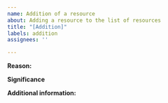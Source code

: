 ```yaml
---
name: Addition of a resource
about: Adding a resource to the list of resources
title: "[Addition]"
labels: addition
assignees: ''

---
```


**Reason:** <!-- Can be literally 1 sentence -->

**Significance** <!-- Why the resource is useful and if it is well-known/credible -->

**Additional information:** <!-- Anything else you wish to add -->
